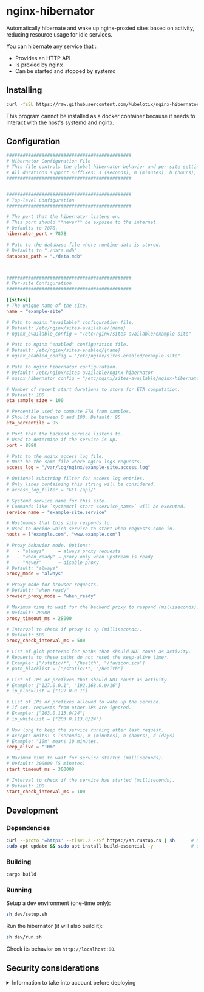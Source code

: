 # nginx-hibernator

Automatically hibernate and wake up nginx-proxied sites based on activity, reducing resource usage for idle services.

You can hibernate any service that :
- Provides an HTTP API
- Is proxied by nginx
- Can be started and stopped by systemd

## Installing

```bash
curl -fsSL https://raw.githubusercontent.com/Mubelotix/nginx-hibernator/master/install.sh | sh
```

This program cannot be installed as a docker container because it needs to interact with the host's systemd and nginx.

## Configuration

<!--
Generate the following sample using this chatgpt prompt:

> Generate a sample config toml including all comments and all fields
-->

```toml
##############################################
# Hibernator Configuration File
# This file controls the global hibernator behavior and per-site settings.
# All durations support suffixes: s (seconds), m (minutes), h (hours), d or j (days)
##############################################


##############################################
# Top-level Configuration
##############################################

# The port that the hibernator listens on.
# This port should **never** be exposed to the internet.
# Defaults to 7878.
hibernator_port = 7878

# Path to the database file where runtime data is stored.
# Defaults to "./data.mdb".
database_path = "./data.mdb"



##############################################
# Per-site Configuration
##############################################

[[sites]]
# The unique name of the site.
name = "example-site"

# Path to nginx "available" configuration file.
# Default: /etc/nginx/sites-available/{name}
# nginx_available_config = "/etc/nginx/sites-available/example-site"

# Path to nginx "enabled" configuration file.
# Default: /etc/nginx/sites-enabled/{name}
# nginx_enabled_config = "/etc/nginx/sites-enabled/example-site"

# Path to nginx hibernator configuration.
# Default: /etc/nginx/sites-available/nginx-hibernator
# nginx_hibernator_config = "/etc/nginx/sites-available/nginx-hibernator"

# Number of recent start durations to store for ETA computation.
# Default: 100
eta_sample_size = 100

# Percentile used to compute ETA from samples.
# Should be between 0 and 100. Default: 95
eta_percentile = 95

# Port that the backend service listens to.
# Used to determine if the service is up.
port = 8080

# Path to the nginx access log file.
# Must be the same file where nginx logs requests.
access_log = "/var/log/nginx/example-site.access.log"

# Optional substring filter for access log entries.
# Only lines containing this string will be considered.
# access_log_filter = "GET /api/"

# Systemd service name for this site.
# Commands like `systemctl start <service_name>` will be executed.
service_name = "example-site.service"

# Hostnames that this site responds to.
# Used to decide which service to start when requests come in.
hosts = ["example.com", "www.example.com"]

# Proxy behavior mode. Options:
#   - "always"     → always proxy requests
#   - "when_ready" → proxy only when upstream is ready
#   - "never"      → disable proxy
# Default: "always"
proxy_mode = "always"

# Proxy mode for browser requests.
# Default: "when_ready"
browser_proxy_mode = "when_ready"

# Maximum time to wait for the backend proxy to respond (milliseconds).
# Default: 28000
proxy_timeout_ms = 28000

# Interval to check if proxy is up (milliseconds).
# Default: 500
proxy_check_interval_ms = 500

# List of glob patterns for paths that should NOT count as activity.
# Requests to these paths do not reset the keep-alive timer.
# Example: ["/static/*", "/health", "/favicon.ico"]
# path_blacklist = ["/static/*", "/health"]

# List of IPs or prefixes that should NOT count as activity.
# Example: ["127.0.0.1", "192.168.0.0/16"]
# ip_blacklist = ["127.0.0.1"]

# List of IPs or prefixes allowed to wake up the service.
# If set, requests from other IPs are ignored.
# Example: ["203.0.113.0/24"]
# ip_whitelist = ["203.0.113.0/24"]

# How long to keep the service running after last request.
# Accepts units: s (seconds), m (minutes), h (hours), d (days)
# Example: "10m" means 10 minutes.
keep_alive = "10m"

# Maximum time to wait for service startup (milliseconds).
# Default: 300000 (5 minutes)
start_timeout_ms = 300000

# Interval to check if the service has started (milliseconds).
# Default: 100
start_check_interval_ms = 100
```

## Development

### Dependencies

```bash
curl --proto '=https' --tlsv1.2 -sSf https://sh.rustup.rs | sh      # Rust
sudo apt update && sudo apt install build-essential -y              # GCC
```

### Building

```bash
cargo build
```

### Running

Setup a dev environment (one-time only):

```bash
sh dev/setup.sh
```

Run the hibernator (it will also build it):

```bash
sh dev/run.sh
```

Check its behavior on `http://localhost:80`.

## Security considerations

<details>
<summary>Information to take into account before deploying</summary>

### Access violations

If you are using nginx to restrict access to pages, please note that unless you set `proxy_mode=none` in each site configuration, some requests might bypass nginx and be proxied directly by the hibernator.

If your service handles authentication by itself, you are fine keeping the default.

### Code execution and XSS

The content of the config file is not sanitized.
**Do not rely on user input to generate the config file.**

Malicious configurations could trigger code execution as root, and XSS injections in waiting pages.

## Alternatives

The only known alternative is [GoDoxy](https://github.com/yusing/go-proxy?tab=readme-ov-file#idlesleeper). Unfortunately, this requires you to ditch nginx entirely for a less-mature proxy, and only supports docker containers rather than any systemd service.
